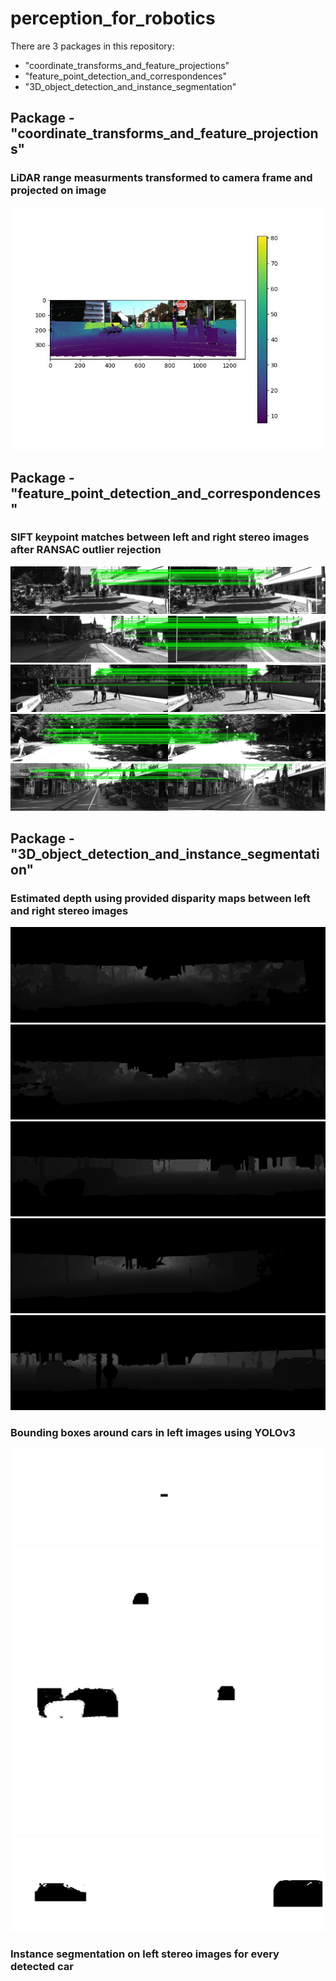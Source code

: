 # perception_for_robotics

There are 3 packages in this repository:
- "coordinate_transforms_and_feature_projections"
- "feature_point_detection_and_correspondences"
- "3D_object_detection_and_instance_segmentation"

## Package - "coordinate_transforms_and_feature_projections"

### LiDAR range measurments transformed to camera frame and projected on image
![](coordinate_transforms_and_feature_projections/plot/final.jpeg)

## Package - "feature_point_detection_and_correspondences"

### SIFT keypoint matches between left and right stereo images after RANSAC outlier rejection
![](feature_point_detection_and_correspondences/results/q3/sift_matches_test_RANSAC_000011.jpg)
![](feature_point_detection_and_correspondences/results/q3/sift_matches_test_RANSAC_000012.jpg)
![](feature_point_detection_and_correspondences/results/q3/sift_matches_test_RANSAC_000013.jpg)
![](feature_point_detection_and_correspondences/results/q3/sift_matches_test_RANSAC_000014.jpg)
![](feature_point_detection_and_correspondences/results/q3/sift_matches_test_RANSAC_000015.jpg)

## Package - "3D_object_detection_and_instance_segmentation"

### Estimated depth using provided disparity maps between left and right stereo images
![](3D_object_detection_and_instance_segmentation/data/test/est_depth/depth_map_000011.jpg)
![](3D_object_detection_and_instance_segmentation/data/test/est_depth/depth_map_000012.jpg)
![](3D_object_detection_and_instance_segmentation/data/test/est_depth/depth_map_000013.jpg)
![](3D_object_detection_and_instance_segmentation/data/test/est_depth/depth_map_000014.jpg)
![](3D_object_detection_and_instance_segmentation/data/test/est_depth/depth_map_000015.jpg)

### Bounding boxes around cars in left images using YOLOv3
![](3D_object_detection_and_instance_segmentation/data/test/est_segmentation/000011.jpg)
![](3D_object_detection_and_instance_segmentation/data/test/est_segmentation/000012.jpg)
![](3D_object_detection_and_instance_segmentation/data/test/est_segmentation/000013.jpg)
![](3D_object_detection_and_instance_segmentation/data/test/est_segmentation/000014.jpg)
![](3D_object_detection_and_instance_segmentation/data/test/est_segmentation/000015.jpg)

### Instance segmentation on left stereo images for every detected car
